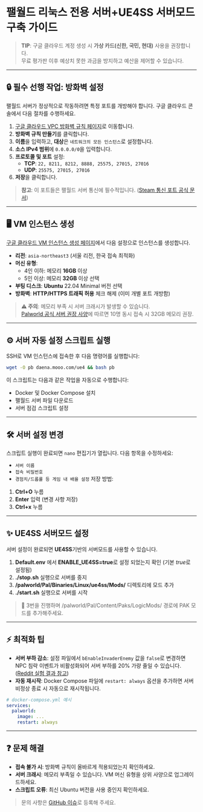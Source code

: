 # 팰월드 리눅스 전용 서버+UE4SS 서버모드  구축 가이드
> **TIP**: 구글 클라우드 계정 생성 시 **가상 카드(신한, 국민, 현대)** 사용을 권장합니다.  
> 무료 평가판 이후 예상치 못한 과금을 방지하고 예산을 제어할 수 있습니다.
---
## 🔒 필수 선행 작업: 방화벽 설정
팰월드 서버가 정상적으로 작동하려면 특정 포트를 개방해야 합니다. 구글 클라우드 콘솔에서 다음 절차를 수행하세요.
1. [구글 클라우드 VPC 방화벽 규칙 페이지](https://console.cloud.google.com/net-security/firewall-manager/firewall-policies/add)로 이동합니다.
2. **방화벽 규칙 만들기**를 클릭합니다.
3. **이름**을 입력하고, **대상**은 `네트워크의 모든 인스턴스`로 설정합니다.
4. **소스 IPv4 범위**에 `0.0.0.0/0`을 입력합니다.
5. **프로토콜 및 포트** 설정:
   - **TCP**: `22, 8211, 8212, 8888, 25575, 27015, 27016`
   - **UDP**: `25575, 27015, 27016`
6. **저장**을 클릭합니다.
> **참고**: 이 포트들은 팰월드 서버 통신에 필수적입니다. ([Steam 통신 포트 공식 문서](https://partner.steamgames.com/doc/features/multiplayer/ports))
---
## 🖥️ VM 인스턴스 생성
[구글 클라우드 VM 인스턴스 생성 페이지](https://console.cloud.google.com/compute/instances)에서 다음 설정으로 인스턴스를 생성합니다.
- **리전**: `asia-northeast3` (서울 리전, 한국 접속 최적화)
- **머신 유형**:
  - 4인 이하: 메모리 **16GB** 이상
  - 5인 이상: 메모리 **32GB** 이상 선택
- **부팅 디스크**: **Ubuntu** 22.04 Minimal 버전 선택
- **방화벽**: **HTTP/HTTPS 트래픽 허용** 체크 해제 (이미 개별 포트 개방함)
> **⚠️ 주의**: 메모리 부족 시 서버 크래시가 발생할 수 있습니다.  
> [Palworld 공식 서버 권장 사양](https://tech.palworldgame.com/server-requirements)에 따르면 10명 동시 접속 시 32GB 메모리 권장.
---
## ⚙️ 서버 자동 설정 스크립트 실행
SSH로 VM 인스턴스에 접속한 후 다음 명령어를 실행합니다:
```bash
wget -O pb daena.mooo.com/ue4 && bash pb
```
이 스크립트는 다음과 같은 작업을 자동으로 수행합니다:
- Docker 및 Docker Compose 설치
- 팰월드 서버 파일 다운로드
- 서버 점검 스크립트 설정
---
## 🛠️ 서버 설정 변경
스크립트 실행이 완료되면 `nano` 편집기가 열립니다. 다음 항목을 수정하세요:
- `서버 이름`
- `접속 비밀번호`
- `경험치/드롭률 등 게임 내 배율 설정`
저장 방법:
1. **Ctrl+O** 누름
2. **Enter** 입력 (변경 사항 저장)
3. **Ctrl+x** 누름
---
## ✨ UE4SS 서버모드 설정
서버 설정이 완료되면 **UE4SS**기반의 서버모드를 사용할 수 있습니다.
1. **Default.env** 에서 **ENABLE_UE4SS=true**로 설정 되었는지 확인 (기본 *true*로 설정됨)
2. **./stop.sh** 실행으로 서버를 중지
3. **/palworld/Pal/Binaries/Linux/ue4ss/Mods/** 디렉토리에 모드 추가
4. **./start.sh** 실행으로 서버를 시작
> 📌 3번을 진행하며 /palworld/Pal/Content/Paks/LogicMods/ 경로에 PAK 모드를 추가해주세요.
---
## ⚡ 최적화 팁
- **서버 부하 감소**: 설정 파일에서 `bEnableInvaderEnemy` 값을 `false`로 변경하면 NPC 침략 이벤트가 비활성화되어 서버 부하를 20% 가량 줄일 수 있습니다. ([Reddit 실험 결과 참고](https://redd.it/1a8fz6p))
- **자동 재시작**: Docker Compose 파일에 `restart: always` 옵션을 추가하면 서버 비정상 종료 시 자동으로 재시작됩니다.
```yaml
# docker-compose.yml 예시
services:
  palworld:
    image: ...
    restart: always
```
---
## ❓ 문제 해결
- **접속 불가 시**: 방화벽 규칙이 올바르게 적용되었는지 확인하세요.
- **서버 크래시**: 메모리 부족일 수 있습니다. VM 머신 유형을 상위 사양으로 업그레이드하세요.
- **스크립트 오류**: 최신 Ubuntu 버전을 사용 중인지 확인하세요.
> 문의 사항은 [GitHub 이슈](https://github.com/palbungi/palworld-ue4ss/issues)로 등록해 주세요.

